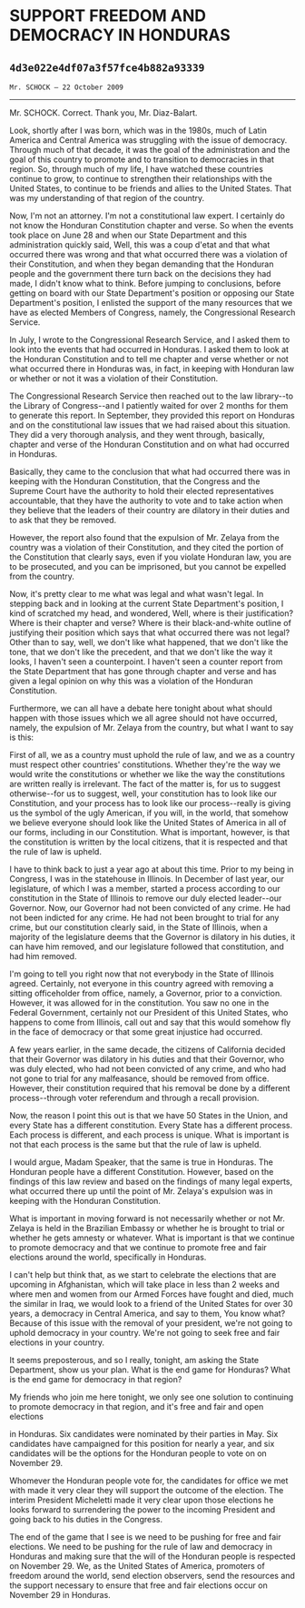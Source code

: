 # SUPPORT FREEDOM AND DEMOCRACY IN HONDURAS
## `4d3e022e4df07a3f57fce4b882a93339`
`Mr. SCHOCK — 22 October 2009`

---


Mr. SCHOCK. Correct. Thank you, Mr. Diaz-Balart.

Look, shortly after I was born, which was in the 1980s, much of Latin 
America and Central America was struggling with the issue of democracy. 
Through much of that decade, it was the goal of the administration and 
the goal of this country to promote and to transition to democracies in 
that region. So, through much of my life, I have watched these 
countries continue to grow, to continue to strengthen their 
relationships with the United States, to continue to be friends and 
allies to the United States. That was my understanding of that region 
of the country.

Now, I'm not an attorney. I'm not a constitutional law expert. I 
certainly do not know the Honduran Constitution chapter and verse. So 
when the events took place on June 28 and when our State Department and 
this administration quickly said, Well, this was a coup d'etat and that 
what occurred there was wrong and that what occurred there was a 
violation of their Constitution, and when they began demanding that the 
Honduran people and the government there turn back on the decisions 
they had made, I didn't know what to think. Before jumping to 
conclusions, before getting on board with our State Department's 
position or opposing our State Department's position, I enlisted the 
support of the many resources that we have as elected Members of 
Congress, namely, the Congressional Research Service.

In July, I wrote to the Congressional Research Service, and I asked 
them to look into the events that had occurred in Honduras. I asked 
them to look at the Honduran Constitution and to tell me chapter and 
verse whether or not what occurred there in Honduras was, in fact, in 
keeping with Honduran law or whether or not it was a violation of their 
Constitution.

The Congressional Research Service then reached out to the law 
library--to the Library of Congress--and I patiently waited for over 2 
months for them to generate this report. In September, they provided 
this report on Honduras and on the constitutional law issues that we 
had raised about this situation. They did a very thorough analysis, and 
they went through, basically, chapter and verse of the Honduran 
Constitution and on what had occurred in Honduras.


Basically, they came to the conclusion that what had occurred there 
was in keeping with the Honduran Constitution, that the Congress and 
the Supreme Court have the authority to hold their elected 
representatives accountable, that they have the authority to vote and 
to take action when they believe that the leaders of their country are 
dilatory in their duties and to ask that they be removed.

However, the report also found that the expulsion of Mr. Zelaya from 
the country was a violation of their Constitution, and they cited the 
portion of the Constitution that clearly says, even if you violate 
Honduran law, you are to be prosecuted, and you can be imprisoned, but 
you cannot be expelled from the country.

Now, it's pretty clear to me what was legal and what wasn't legal. In 
stepping back and in looking at the current State Department's 
position, I kind of scratched my head, and wondered, Well, where is 
their justification? Where is their chapter and verse? Where is their 
black-and-white outline of justifying their position which says that 
what occurred there was not legal? Other than to say, well, we don't 
like what happened, that we don't like the tone, that we don't like the 
precedent, and that we don't like the way it looks, I haven't seen a 
counterpoint. I haven't seen a counter report from the State Department 
that has gone through chapter and verse and has given a legal opinion 
on why this was a violation of the Honduran Constitution.

Furthermore, we can all have a debate here tonight about what should 
happen with those issues which we all agree should not have occurred, 
namely, the expulsion of Mr. Zelaya from the country, but what I want 
to say is this:

First of all, we as a country must uphold the rule of law, and we as 
a country must respect other countries' constitutions. Whether they're 
the way we would write the constitutions or whether we like the way the 
constitutions are written really is irrelevant. The fact of the matter 
is, for us to suggest otherwise--for us to suggest, well, your 
constitution has to look like our Constitution, and your process has to 
look like our process--really is giving us the symbol of the ugly 
American, if you will, in the world, that somehow we believe everyone 
should look like the United States of America in all of our forms, 
including in our Constitution. What is important, however, is that the 
constitution is written by the local citizens, that it is respected and 
that the rule of law is upheld.

I have to think back to just a year ago at about this time. Prior to 
my being in Congress, I was in the statehouse in Illinois. In December 
of last year, our legislature, of which I was a member, started a 
process according to our constitution in the State of Illinois to 
remove our duly elected leader--our Governor. Now, our Governor had not 
been convicted of any crime. He had not been indicted for any crime. He 
had not been brought to trial for any crime, but our constitution 
clearly said, in the State of Illinois, when a majority of the 
legislature deems that the Governor is dilatory in his duties, it can 
have him removed, and our legislature followed that constitution, and 
had him removed.

I'm going to tell you right now that not everybody in the State of 
Illinois agreed. Certainly, not everyone in this country agreed with 
removing a sitting officeholder from office, namely, a Governor, prior 
to a conviction. However, it was allowed for in the constitution. You 
saw no one in the Federal Government, certainly not our President of 
this United States, who happens to come from Illinois, call out and say 
that this would somehow fly in the face of democracy or that some great 
injustice had occurred.

A few years earlier, in the same decade, the citizens of California 
decided that their Governor was dilatory in his duties and that their 
Governor, who was duly elected, who had not been convicted of any 
crime, and who had not gone to trial for any malfeasance, should be 
removed from office. However, their constitution required that his 
removal be done by a different process--through voter referendum and 
through a recall provision.

Now, the reason I point this out is that we have 50 States in the 
Union, and every State has a different constitution. Every State has a 
different process. Each process is different, and each process is 
unique. What is important is not that each process is the same but that 
the rule of law is upheld.

I would argue, Madam Speaker, that the same is true in Honduras. The 
Honduran people have a different Constitution. However, based on the 
findings of this law review and based on the findings of many legal 
experts, what occurred there up until the point of Mr. Zelaya's 
expulsion was in keeping with the Honduran Constitution.

What is important in moving forward is not necessarily whether or not 
Mr. Zelaya is held in the Brazilian Embassy or whether he is brought to 
trial or whether he gets amnesty or whatever. What is important is that 
we continue to promote democracy and that we continue to promote free 
and fair elections around the world, specifically in Honduras.

I can't help but think that, as we start to celebrate the elections 
that are upcoming in Afghanistan, which will take place in less than 2 
weeks and where men and women from our Armed Forces have fought and 
died, much the similar in Iraq, we would look to a friend of the United 
States for over 30 years, a democracy in Central America, and say to 
them, You know what? Because of this issue with the removal of your 
president, we're not going to uphold democracy in your country. We're 
not going to seek free and fair elections in your country.



It seems preposterous, and so I really, tonight, am asking the State 
Department, show us your plan. What is the end game for Honduras? What 
is the end game for democracy in that region?

My friends who join me here tonight, we only see one solution to 
continuing to promote democracy in that region, and it's free and fair 
and open elections


in Honduras. Six candidates were nominated by their parties in May. Six 
candidates have campaigned for this position for nearly a year, and six 
candidates will be the options for the Honduran people to vote on on 
November 29.

Whomever the Honduran people vote for, the candidates for office we 
met with made it very clear they will support the outcome of the 
election. The interim President Micheletti made it very clear upon 
those elections he looks forward to surrendering the power to the 
incoming President and going back to his duties in the Congress.

The end of the game that I see is we need to be pushing for free and 
fair elections. We need to be pushing for the rule of law and democracy 
in Honduras and making sure that the will of the Honduran people is 
respected on November 29. We, as the United States of America, 
promoters of freedom around the world, send election observers, send 
the resources and the support necessary to ensure that free and fair 
elections occur on November 29 in Honduras.